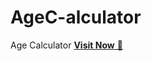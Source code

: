 # AgeC-alculator
Age Calculator
<a href="https://arupmandal.me/analog-clock/" target="_blank">**Visit Now** 🚀</a>
